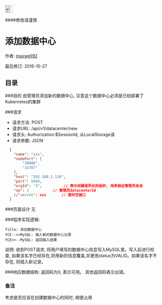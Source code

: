 <img src="http://kubernetes.io/kubernetes/img/warning.png" alt="WARNING" width="25" height="25"> 

####修改请谨慎

添加数据中心
==============

作者: [maxwell92](https://github.com/maxwell92)

最后修订: 2016-10-27

目录
--------------
###目的
由管理员添加新的数据中心, 注意这个数据中心必须是已经部署了Kubernetes的集群 

###请求

* 请求方法: POST 
* 请求URL: /api/v1/datacenter/new
* 请求头: Authorization:$SessionId, 从LocalStorage读 
* 请求参数: 
  JSON
```json
  {
    "name": "xxx",
    "nodePort": [
        "30000",
        "32767"
    ],
    "host": "192.168.1.110",
    "port": 8080,
    "orgId": "3",          // 表示创建者所在的组织, 用来验证管理员会话 
    "op": 1           // 管理员datacenterId
    //"secret": xxx       // 暂时空接口
  }
```

###页面设计 
无

###程序实现逻辑:

```Sequence
Title: 添加数据中心 
YCE-->>MySQL: 插入新的数据中心记录
YCE<<--MySQL: 返回插入结果
```

说明: 收到POST请求, 将用户填写的数据中心信息写入MySQL里。写入前进行检查, 如果该名字已经存在,将用新的信息覆盖,并更改status为VALID。如果该名字不存在, 则插入新记录。 

###响应数据结构: 
返回码为0, 表示可用。
其他返回码表示出错。

### 备注
考虑是否应该在创建数据中心的同时, 顺便占用
